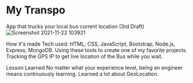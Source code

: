 # My Transpo
App that trucks your local bus current location 
(3rd Draft)
![Screenshot 2021-11-22 103921](https://user-images.githubusercontent.com/88953222/142890490-728952d5-3308-44e8-9ab0-046705cb95a2.png)




How it's made Tech used: HTML, CSS, JavaScript, Bootstrap, Node.js, Express, MongoDB. Using these tools to create one of my favorite projects. Tracking the GPS IP to get live location of the Bus while you wait. 

Lesson Learned No matter what your experience level, being an engineer means continuously learning. Learned a lot about GeoLocation.

